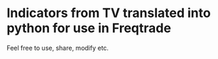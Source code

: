 # Indicators from TV translated into python for use in Freqtrade

Feel free to use, share, modify etc.
